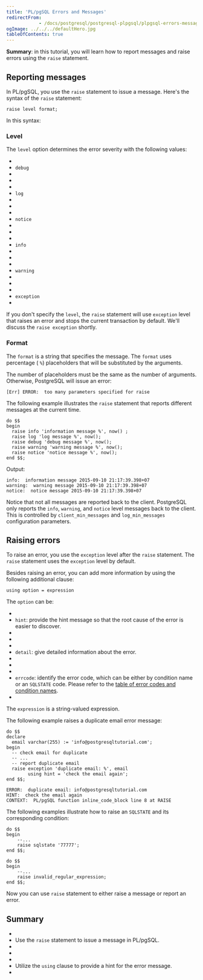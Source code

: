 ```yaml
---
title: 'PL/pgSQL Errors and Messages'
redirectFrom: 
            - /docs/postgresql/postgresql-plpgsql/plpgsql-errors-messages/
ogImage: ../../../defaultHero.jpg
tableOfContents: true
---
```



**Summary**: in this tutorial, you will learn how to report messages and raise errors using the `raise` statement.





## Reporting messages





In PL/pgSQL, you use the `raise` statement to issue a message. Here's the syntax of the `raise` statement:





```
raise level format;
```





In this syntax:





### Level





The `level` option determines the error severity with the following values:





- 
- `debug`
- 
-
- 
- `log`
- 
-
- 
- `notice`
- 
-
- 
- `info`
- 
-
- 
- `warning`
- 
-
- 
- `exception`
- 





If you don't specify the `level`, the `raise` statement will use `exception` level that raises an error and stops the current transaction by default. We'll discuss the `raise exception` shortly.





### Format





The `format` is a string that specifies the message. The `format` uses percentage ( `%`) placeholders that will be substituted by the arguments.





The number of placeholders must be the same as the number of arguments. Otherwise, PostgreSQL will issue an error:





```
[Err] ERROR:  too many parameters specified for raise
```





The following example illustrates the `raise` statement that reports different messages at the current time.





```
do $$
begin
  raise info 'information message %', now() ;
  raise log 'log message %', now();
  raise debug 'debug message %', now();
  raise warning 'warning message %', now();
  raise notice 'notice message %', now();
end $$;
```





Output:





```
info:  information message 2015-09-10 21:17:39.398+07
warning:  warning message 2015-09-10 21:17:39.398+07
notice:  notice message 2015-09-10 21:17:39.398+07
```





Notice that not all messages are reported back to the client. PostgreSQL only reports the `info`, `warning`, and `notice` level messages back to the client. This is controlled by `client_min_messages` and `log_min_messages` configuration parameters.





## Raising errors





To raise an error, you use the `exception` level after the `raise` statement. The `raise` statement uses the `exception` level by default.





Besides raising an error, you can add more information by using the following additional clause:





```
using option = expression
```





The `option` can be:





- 
- `hint`: provide the hint message so that the root cause of the error is easier to discover.
- 
-
- 
- `detail`: give detailed information about the error.
- 
-
- 
- `errcode`: identify the error code, which can be either by condition name or an `SQLSTATE` code. Please refer to the [table of error codes and condition names](https://www.postgresql.org/docs/current/static/errcodes-appendix.html).
- 





The `expression` is a string-valued expression.





The following example raises a duplicate email error message:





```
do $$
declare
  email varchar(255) := 'info@postgresqltutorial.com';
begin
  -- check email for duplicate
  -- ...
  -- report duplicate email
  raise exception 'duplicate email: %', email
		using hint = 'check the email again';
end $$;
```





```
ERROR:  duplicate email: info@postgresqltutorial.com
HINT:  check the email again
CONTEXT:  PL/pgSQL function inline_code_block line 8 at RAISE
```





The following examples illustrate how to raise an `SQLSTATE` and its corresponding condition:





```
do $$
begin
	--...
	raise sqlstate '77777';
end $$;
```





```
do $$
begin
	--...
	raise invalid_regular_expression;
end $$;
```





Now you can use `raise` statement to either raise a message or report an error.





## Summary





- 
- Use the `raise` statement to issue a message in PL/pgSQL.
- 
-
- 
- Utilize the `using` clause to provide a hint for the error message.
- 



